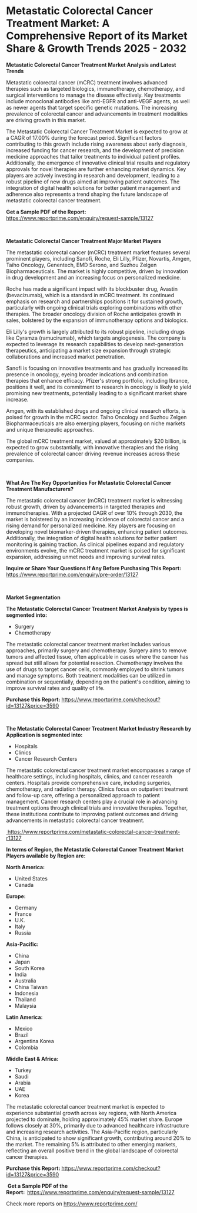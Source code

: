 <p><h1>Metastatic Colorectal Cancer Treatment Market: A Comprehensive Report of its Market Share & Growth Trends 2025 - 2032</h1></p><p><strong>Metastatic Colorectal Cancer Treatment Market Analysis and Latest Trends</strong></p>
<p><p>Metastatic colorectal cancer (mCRC) treatment involves advanced therapies such as targeted biologics, immunotherapy, chemotherapy, and surgical interventions to manage the disease effectively. Key treatments include monoclonal antibodies like anti-EGFR and anti-VEGF agents, as well as newer agents that target specific genetic mutations. The increasing prevalence of colorectal cancer and advancements in treatment modalities are driving growth in this market.</p><p>The Metastatic Colorectal Cancer Treatment Market is expected to grow at a CAGR of 17.00% during the forecast period. Significant factors contributing to this growth include rising awareness about early diagnosis, increased funding for cancer research, and the development of precision medicine approaches that tailor treatments to individual patient profiles. Additionally, the emergence of innovative clinical trial results and regulatory approvals for novel therapies are further enhancing market dynamics. Key players are actively investing in research and development, leading to a robust pipeline of new drugs aimed at improving patient outcomes. The integration of digital health solutions for better patient management and adherence also represents a trend shaping the future landscape of metastatic colorectal cancer treatment.</p></p>
<p><strong>Get a Sample PDF of the Report:&nbsp;</strong> <a href="https://www.reportprime.com/enquiry/request-sample/13127?utm_campaign=3504&utm_medium=2&utm_source=Github&utm_content=ia&utm_term=19032025&utm_id=metastatic-colorectal-cancer-treatment">https://www.reportprime.com/enquiry/request-sample/13127</a></p>
<p>&nbsp;</p>
<p><strong>Metastatic Colorectal Cancer Treatment Major Market Players</strong></p>
<p><p>The metastatic colorectal cancer (mCRC) treatment market features several prominent players, including Sanofi, Roche, Eli Lilly, Pfizer, Novartis, Amgen, Taiho Oncology, Genentech, EMD Serono, and Suzhou Zelgen Biopharmaceuticals. The market is highly competitive, driven by innovation in drug development and an increasing focus on personalized medicine.</p><p>Roche has made a significant impact with its blockbuster drug, Avastin (bevacizumab), which is a standard in mCRC treatment. Its continued emphasis on research and partnerships positions it for sustained growth, particularly with ongoing clinical trials exploring combinations with other therapies. The broader oncology division of Roche anticipates growth in sales, bolstered by the expansion of immunotherapy options and biologics.</p><p>Eli Lilly's growth is largely attributed to its robust pipeline, including drugs like Cyramza (ramucirumab), which targets angiogenesis. The company is expected to leverage its research capabilities to develop next-generation therapeutics, anticipating a market size expansion through strategic collaborations and increased market penetration.</p><p>Sanofi is focusing on innovative treatments and has gradually increased its presence in oncology, eyeing broader indications and combination therapies that enhance efficacy. Pfizer's strong portfolio, including Ibrance, positions it well, and its commitment to research in oncology is likely to yield promising new treatments, potentially leading to a significant market share increase.</p><p>Amgen, with its established drugs and ongoing clinical research efforts, is poised for growth in the mCRC sector. Taiho Oncology and Suzhou Zelgen Biopharmaceuticals are also emerging players, focusing on niche markets and unique therapeutic approaches.</p><p>The global mCRC treatment market, valued at approximately $20 billion, is expected to grow substantially, with innovative therapies and the rising prevalence of colorectal cancer driving revenue increases across these companies.</p></p>
<p>&nbsp;</p>
<p><strong>What Are The Key Opportunities For Metastatic Colorectal Cancer Treatment Manufacturers?</strong></p>
<p><p>The metastatic colorectal cancer (mCRC) treatment market is witnessing robust growth, driven by advancements in targeted therapies and immunotherapies. With a projected CAGR of over 10% through 2030, the market is bolstered by an increasing incidence of colorectal cancer and a rising demand for personalized medicine. Key players are focusing on developing novel biomarker-driven therapies, enhancing patient outcomes. Additionally, the integration of digital health solutions for better patient monitoring is gaining traction. As clinical pipelines expand and regulatory environments evolve, the mCRC treatment market is poised for significant expansion, addressing unmet needs and improving survival rates.</p></p>
<p><strong>Inquire or Share Your Questions If Any Before Purchasing This Report:</strong> <a href="https://www.reportprime.com/enquiry/pre-order/13127?utm_campaign=3504&utm_medium=2&utm_source=Github&utm_content=ia&utm_term=19032025&utm_id=metastatic-colorectal-cancer-treatment">https://www.reportprime.com/enquiry/pre-order/13127</a></p>
<p>&nbsp;</p>
<p><strong>Market Segmentation</strong></p>
<p><strong>The Metastatic Colorectal Cancer Treatment Market Analysis by types is segmented into:</strong></p>
<p><ul><li>Surgery</li><li>Chemotherapy</li></ul></p>
<p><p>The metastatic colorectal cancer treatment market includes various approaches, primarily surgery and chemotherapy. Surgery aims to remove tumors and affected tissue, often applicable in cases where the cancer has spread but still allows for potential resection. Chemotherapy involves the use of drugs to target cancer cells, commonly employed to shrink tumors and manage symptoms. Both treatment modalities can be utilized in combination or sequentially, depending on the patient's condition, aiming to improve survival rates and quality of life.</p></p>
<p><strong>Purchase this Report:&nbsp;</strong><a href="https://www.reportprime.com/checkout?id=13127&price=3590&utm_campaign=3504&utm_medium=2&utm_source=Github&utm_content=ia&utm_term=19032025&utm_id=metastatic-colorectal-cancer-treatment">https://www.reportprime.com/checkout?id=13127&price=3590</a></p>
<p>&nbsp;</p>
<p><strong>The Metastatic Colorectal Cancer Treatment Market Industry Research by Application is segmented into:</strong></p>
<p><ul><li>Hospitals</li><li>Clinics</li><li>Cancer Research Centers</li></ul></p>
<p><p>The metastatic colorectal cancer treatment market encompasses a range of healthcare settings, including hospitals, clinics, and cancer research centers. Hospitals provide comprehensive care, including surgeries, chemotherapy, and radiation therapy. Clinics focus on outpatient treatment and follow-up care, offering a personalized approach to patient management. Cancer research centers play a crucial role in advancing treatment options through clinical trials and innovative therapies. Together, these institutions contribute to improving patient outcomes and driving advancements in metastatic colorectal cancer treatment.</p></p>
<p><a href="https://www.reportprime.com/metastatic-colorectal-cancer-treatment-r13127?utm_campaign=3504&utm_medium=2&utm_source=Github&utm_content=ia&utm_term=19032025&utm_id=metastatic-colorectal-cancer-treatment">&nbsp;https://www.reportprime.com/metastatic-colorectal-cancer-treatment-r13127</a></p>
<p><strong>In terms of Region, the Metastatic Colorectal Cancer Treatment Market Players available by Region are:</strong></p>
<p>
    <p> <strong> North America: </strong>
        <ul>
            <li>United States</li>
            <li>Canada</li>
        </ul>
        </p> 
    <p> <strong> Europe: </strong>
        <ul>
            <li>Germany</li>
            <li>France</li>
            <li>U.K.</li>
            <li>Italy</li>
            <li>Russia</li>
        </ul>
        </p> 
    <p> <strong> Asia-Pacific: </strong>
        <ul>
            <li>China</li>
            <li>Japan</li>
            <li>South Korea</li>
            <li>India</li>
            <li>Australia</li>
            <li>China Taiwan</li>
            <li>Indonesia</li>
            <li>Thailand</li>
            <li>Malaysia</li>
        </ul>
        </p> 
    <p> <strong> Latin America: </strong>
        <ul>
            <li>Mexico</li>
            <li>Brazil</li>
            <li>Argentina Korea</li>
            <li>Colombia</li>
        </ul>
        </p> 
    <p> <strong> Middle East & Africa: </strong>
        <ul>
            <li>Turkey</li>
            <li>Saudi</li>
            <li>Arabia</li>
            <li>UAE</li>
            <li>Korea</li>
        </ul>
    </p>
    </p>
<p><p>The metastatic colorectal cancer treatment market is expected to experience substantial growth across key regions, with North America projected to dominate, holding approximately 45% market share. Europe follows closely at 30%, primarily due to advanced healthcare infrastructure and increasing research activities. The Asia-Pacific region, particularly China, is anticipated to show significant growth, contributing around 20% to the market. The remaining 5% is attributed to other emerging markets, reflecting an overall positive trend in the global landscape of colorectal cancer therapies.</p></p>
<p><strong>Purchase this Report: </strong><a href="https://www.reportprime.com/checkout?id=13127&price=3590&utm_campaign=3504&utm_medium=2&utm_source=Github&utm_content=ia&utm_term=19032025&utm_id=metastatic-colorectal-cancer-treatment">https://www.reportprime.com/checkout?id=13127&price=3590</a></p>
<p>&nbsp;<strong>Get a Sample PDF of the Report:&nbsp;&nbsp;</strong><a href="https://www.reportprime.com/enquiry/request-sample/13127?utm_campaign=3504&utm_medium=2&utm_source=Github&utm_content=ia&utm_term=19032025&utm_id=metastatic-colorectal-cancer-treatment">https://www.reportprime.com/enquiry/request-sample/13127</a></p>
<p><strong></strong></p>
<p>Check more reports on <a href="https://www.reportprime.com/?utm_campaign=3504&utm_medium=2&utm_source=Github&utm_content=ia&utm_term=19032025&utm_id=metastatic-colorectal-cancer-treatment">https://www.reportprime.com/</a></p>